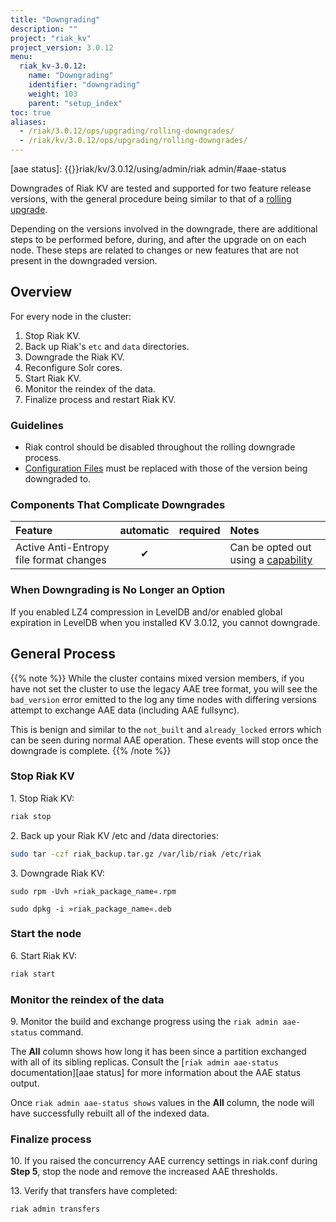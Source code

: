 ```yaml
---
title: "Downgrading"
description: ""
project: "riak_kv"
project_version: 3.0.12
menu:
  riak_kv-3.0.12:
    name: "Downgrading"
    identifier: "downgrading"
    weight: 103
    parent: "setup_index"
toc: true
aliases:
  - /riak/3.0.12/ops/upgrading/rolling-downgrades/
  - /riak/kv/3.0.12/ops/upgrading/rolling-downgrades/
---
```


[rolling upgrade]: {{<baseurl>}}riak/kv/3.0.12/setup/upgrading/cluster
[config ref]: {{<baseurl>}}riak/kv/3.0.12/configuring/reference
[concept aae]: {{<baseurl>}}riak/kv/3.0.12/learn/concepts/active-anti-entropy/
[aae status]: {{<baseurl>}}riak/kv/3.0.12/using/admin/riak admin/#aae-status

Downgrades of Riak KV are tested and supported for two feature release versions, with the general procedure being similar to that of a [rolling upgrade][rolling upgrade].

Depending on the versions involved in the downgrade, there are additional steps to be performed before, during, and after the upgrade on on each node. These steps are related to changes or new features that are not present in the downgraded version.

## Overview

For every node in the cluster:

1. Stop Riak KV.
2. Back up Riak's `etc` and `data` directories.
3. Downgrade the Riak KV.
4. Reconfigure Solr cores.
5. Start Riak KV.
6. Monitor the reindex of the data.
7. Finalize process and restart Riak KV.

### Guidelines

* Riak control should be disabled throughout the rolling downgrade process.
* [Configuration Files][config ref] must be replaced with those of the version being downgraded to.


### Components That Complicate Downgrades

| Feature | automatic | required | Notes |
|:---|:---:|:---:|:---|
| Active Anti-Entropy file format changes | ✔ |  | Can be opted out using a [capability](#aae_tree_capability)


### When Downgrading is No Longer an Option

If you enabled LZ4 compression in LevelDB and/or enabled global expiration in LevelDB when you installed KV 3.0.12, you cannot downgrade.


## General Process

{{% note %}}
While the cluster contains mixed version members, if you have not set the cluster to use the legacy AAE tree format, you will see the `bad_version` error emitted to the log any time nodes with differing versions attempt to exchange AAE data (including AAE fullsync).

This is benign and similar to the `not_built` and `already_locked` errors which can be seen during normal AAE operation. These events will stop once the downgrade is complete.
{{% /note %}}

### Stop Riak KV

1\. Stop Riak KV:

```bash
riak stop
```
2\. Back up your Riak KV /etc and /data directories:
    
```bash
sudo tar -czf riak_backup.tar.gz /var/lib/riak /etc/riak
```
    
3\. Downgrade Riak KV:

```RHEL/CentOS
sudo rpm -Uvh »riak_package_name«.rpm
```
    
```Ubuntu
sudo dpkg -i »riak_package_name«.deb
```

### Start the node

6\. Start Riak KV:

```bash
riak start
```
  
### Monitor the reindex of the data

9\. Monitor the build and exchange progress using the `riak admin aae-status` command.

The **All** column shows how long it has been since a partition exchanged with all of its sibling replicas.  Consult the [`riak admin aae-status` documentation][aae status] for more information about the AAE status output. 

Once `riak admin aae-status shows` values in the **All** column, the node will have successfully rebuilt all of the indexed data.

### Finalize process
 

10\. If you raised the concurrency AAE currency settings in riak.conf during **Step 5**, stop the node and remove the increased AAE thresholds.

13\. Verify that transfers have completed:

```bash
riak admin transfers
```





